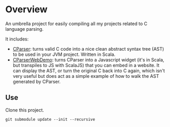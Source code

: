 # Overview
An umbrella project for easily compiling all my projects related to C language parsing.

It includes:

* [CParser](https://github.com/programmatix/CParser): turns valid C code into a nice clean abstract syntax tree (AST) to be used in your JVM project.  Written in Scala.
* [CParserWebDemo](https://github.com/programmatix/CParserWebDemo): turns CParser into a Javascript widget (it's in Scala, but transpiles to JS with ScalaJS) that you can embed in a website.  It can display the AST, or turn the original C back into C again, which isn't very useful but does act as a simple example of how to walk the AST generated by CParser.

## Use
Clone this project.
```
git submodule update --init --recursive
```
